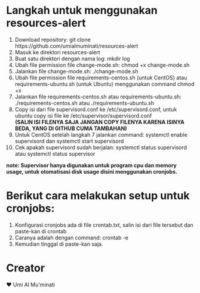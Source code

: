 # Langkah untuk menggunakan resources-alert
<ol type = "1">
  <li>Download repository: git clone https://github.com/umialmuminati/resources-alert</li>
  <li>Masuk ke direktori resources-alert</li>
  <li>Buat satu direktori dengan nama log: mkdir log</li>
  <li>Ubah file permission file change-mode.sh: chmod +x change-mode.sh</li>
  <li>Jalankan file change-mode.sh: ./change-mode.sh</li>
  <li>Ubah file permission file requirements-centos.sh (untuk CentOS) atau requirements-ubuntu.sh (untuk Ubuntu) menggunakan command chmod +x</li>
  <li>Jalankan file requirements-centos.sh atau requirements-ubuntu.sh: ./requirements-centos.sh atau ./requirements-ubuntu.sh</li>
  <li>Copy isi dari file supervisord.conf ke /etc/supervisord.conf, untuk ubuntu copy isi file ke /etc/supervisor/supervisord.conf</li>
  <b>(SALIN ISI FILENYA SAJA JANGAN COPY FILENYA KARENA ISINYA BEDA, YANG DI GITHUB CUMA TAMBAHAN)</b>
  <li>Untuk CentOS setelah langkah 7 jalankan command: systemctl enable supervisord dan systemctl start supervisord</li>
  <li>Cek apakah supervisord sudah berjalan: systemctl status supervisord atau systemctl status supervisor</li>
</ol>

<b> note: Supervisor hanya digunakan untuk program cpu dan memory usage, untuk otomatisasi disk usage disini menggunakan cronjobs. </b>
# Berikut cara melakukan setup untuk cronjobs:
<ol type = "1">
  <li>Konfigurasi cronjobs ada di file crontab.txt, salin isi dari file tersebut dan paste-kan di crontab</li>
  <li>Caranya adalah dengan command: crontab -e</li>
  <li>Kemudian tinggal di paste-kan saja.</li>
</ol>
<h1> Creator </h1>
&#10084; Umi Al Mu'minati

